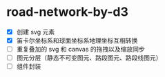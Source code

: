 # road-network-by-d3

- [x] 创建 svg 元素
- [x] 笛卡尔坐标系和球面坐标系地理坐标互相转换
- [ ] 重复叠加的 svg 和 canvas 的拖拽以及缩放同步
- [ ] 图元分层（静态不可变图元、路段图元、路段线图元）
- [ ] 组件封装
